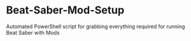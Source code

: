 # Beat-Saber-Mod-Setup
Automated PowerShell script for grabbing everything required for running Beat Saber with Mods
